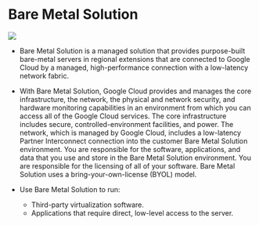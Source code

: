 # Bare Metal Solution

  <img src="https://github.com/user-attachments/assets/a59add76-b434-45cf-a494-55cb30436820" >

- Bare Metal Solution is a managed solution that provides purpose-built bare-metal servers in regional extensions that are connected to Google Cloud by a managed, high-performance connection with a low-latency network fabric.
- With Bare Metal Solution, Google Cloud provides and manages the core infrastructure, the network, the physical and network security, and hardware monitoring capabilities in an environment from which you can access all of the Google Cloud services. The core infrastructure includes secure, controlled-environment facilities, and power. The network, which is managed by Google Cloud, includes a low-latency Partner Interconnect connection into the customer Bare Metal Solution environment. You are responsible for the software, applications, and data that you use and store in the Bare Metal Solution environment. You are responsible for the licensing of all of your software. Bare Metal Solution uses a bring-your-own-license (BYOL) model.

- Use Bare Metal Solution to run:
  - Third-party virtualization software.
  - Applications that require direct, low-level access to the server.
